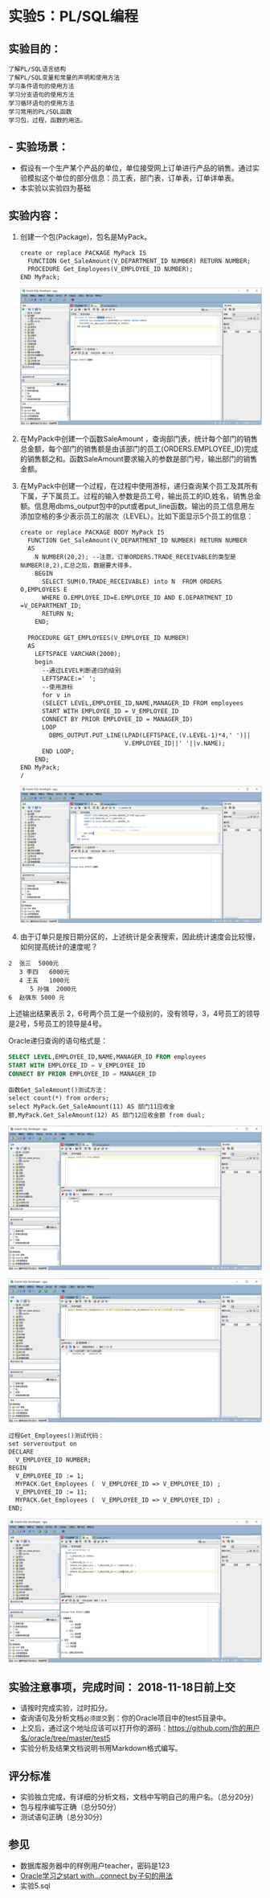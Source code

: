 # 实验5：PL/SQL编程

## 实验目的：
    了解PL/SQL语言结构
    了解PL/SQL变量和常量的声明和使用方法
    学习条件语句的使用方法
    学习分支语句的使用方法
    学习循环语句的使用方法
    学习常用的PL/SQL函数
    学习包，过程，函数的用法。

## - 实验场景：
- 假设有一个生产某个产品的单位，单位接受网上订单进行产品的销售。通过实验模拟这个单位的部分信息：员工表，部门表，订单表，订单详单表。
- 本实验以实验四为基础

## 实验内容：
1. 创建一个包(Package)，包名是MyPack。

   ```
   create or replace PACKAGE MyPack IS
     FUNCTION Get_SaleAmount(V_DEPARTMENT_ID NUMBER) RETURN NUMBER;
     PROCEDURE Get_Employees(V_EMPLOYEE_ID NUMBER);
   END MyPack;
   ```

   ![image-20210429154553661](image-20210429154553661.png)

2. 在MyPack中创建一个函数SaleAmount ，查询部门表，统计每个部门的销售总金额，每个部门的销售额是由该部门的员工(ORDERS.EMPLOYEE_ID)完成的销售额之和。函数SaleAmount要求输入的参数是部门号，输出部门的销售金额。

3. 在MyPack中创建一个过程，在过程中使用游标，递归查询某个员工及其所有下属，子下属员工。过程的输入参数是员工号，输出员工的ID,姓名，销售总金额。信息用dbms_output包中的put或者put_line函数。输出的员工信息用左添加空格的多少表示员工的层次（LEVEL）。比如下面显示5个员工的信息：

   ```
   create or replace PACKAGE BODY MyPack IS
     FUNCTION Get_SaleAmount(V_DEPARTMENT_ID NUMBER) RETURN NUMBER
     AS
       N NUMBER(20,2); --注意，订单ORDERS.TRADE_RECEIVABLE的类型是NUMBER(8,2),汇总之后，数据要大得多。
       BEGIN
         SELECT SUM(O.TRADE_RECEIVABLE) into N  FROM ORDERS O,EMPLOYEES E
         WHERE O.EMPLOYEE_ID=E.EMPLOYEE_ID AND E.DEPARTMENT_ID =V_DEPARTMENT_ID;
         RETURN N;
       END;
   
     PROCEDURE GET_EMPLOYEES(V_EMPLOYEE_ID NUMBER)
     AS
       LEFTSPACE VARCHAR(2000);
       begin
         --通过LEVEL判断递归的级别
         LEFTSPACE:=' ';
         --使用游标
         for v in
         (SELECT LEVEL,EMPLOYEE_ID,NAME,MANAGER_ID FROM employees
         START WITH EMPLOYEE_ID = V_EMPLOYEE_ID
         CONNECT BY PRIOR EMPLOYEE_ID = MANAGER_ID)
         LOOP
           DBMS_OUTPUT.PUT_LINE(LPAD(LEFTSPACE,(V.LEVEL-1)*4,' ')||
                                V.EMPLOYEE_ID||' '||v.NAME);
         END LOOP;
       END;
   END MyPack;
   /
   ```

   ![image-20210429154729653](image-20210429154729653.png)

4. 由于订单只是按日期分区的，上述统计是全表搜索，因此统计速度会比较慢，如何提高统计的速度呢？
```
2  张三  5000元
   3 李四   6000元
   4 王五   1000元
      5 孙强  2000元
6  赵强东 5000 元
```
上述输出结果表示 2，6号两个员工是一个级别的，没有领导，3，4号员工的领导是2号，5号员工的领导是4号。

Oracle递归查询的语句格式是：
```sql
SELECT LEVEL,EMPLOYEE_ID,NAME,MANAGER_ID FROM employees 
START WITH EMPLOYEE_ID = V_EMPLOYEE_ID 
CONNECT BY PRIOR EMPLOYEE_ID = MANAGER_ID
```

```
函数Get_SaleAmount()测试方法：
select count(*) from orders;
select MyPack.Get_SaleAmount(11) AS 部门11应收金额,MyPack.Get_SaleAmount(12) AS 部门12应收金额 from dual;
```

![image-20210429160329205](image-20210429160329205.png)

![image-20210429160306602](image-20210429160306602.png)

```
过程Get_Employees()测试代码：
set serveroutput on
DECLARE
  V_EMPLOYEE_ID NUMBER;    
BEGIN
  V_EMPLOYEE_ID := 1;
  MYPACK.Get_Employees (  V_EMPLOYEE_ID => V_EMPLOYEE_ID) ;  
  V_EMPLOYEE_ID := 11;
  MYPACK.Get_Employees (  V_EMPLOYEE_ID => V_EMPLOYEE_ID) ;    
END;
```

![image-20210429160428767](image-20210429160428767.png)

## 实验注意事项，完成时间： 2018-11-18日前上交

- 请按时完成实验，过时扣分。
- 查询语句及分析文档`必须提交`到：你的Oracle项目中的test5目录中。
- 上交后，通过这个地址应该可以打开你的源码：https://github.com/你的用户名/oracle/tree/master/test5
- 实验分析及结果文档说明书用Markdown格式编写。

## 评分标准
- 实验独立完成，有详细的分析文档，文档中写明自己的用户名。（总分20分）
- 包与程序编写正确（总分50分）
- 测试语句正确（总分30分）

## 参见
- 数据库服务器中的样例用户teacher，密码是123
- [Oracle学习之start with...connect by子句的用法](https://www.cnblogs.com/sunfie/p/5129716.html)
- 实验5.sql